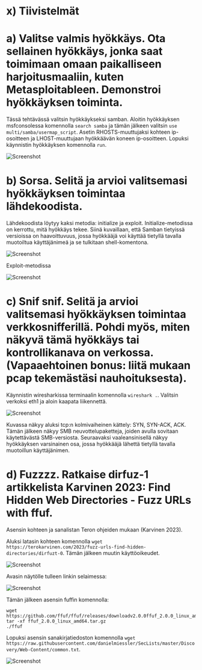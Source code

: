 # x) Tiivistelmät

# a) Valitse valmis hyökkäys. Ota sellainen hyökkäys, jonka saat toimimaan omaan paikalliseen harjoitusmaaliin, kuten Metasploitableen. Demonstroi hyökkäyksen toiminta.

Tässä tehtävässä valitsin hyökkäykseksi samban. Aloitin hyökkäyksen msfconsolessa komennolla `search samba` ja tämän jälkeen valitsin `use multi/samba/usermap_script`. Asetin RHOSTS-muuttujaksi kohteen ip-osoitteen ja LHOST-muuttujaan hyökkäävän koneen ip-osoitteen. Lopuksi käynnistin hyökkäyksen komennolla `run`. 

![Screenshot](https://github.com/user-attachments/assets/46b6b478-aaa5-4414-a231-7ecfa06b1abc)


# b) Sorsa. Selitä ja arvioi valitsemasi hyökkäyksen toimintaa lähdekoodista.

Lähdekoodista löytyy kaksi metodia: initialize ja exploit. Initialize-metodissa on kerrottu, mitä hyökkäys tekee. Siinä kuvaillaan, että Samban tietyissä versioissa on haavoittuvuus, jossa hyökkääjä voi käyttää tietyllä tavalla muotoiltua käyttäjänimeä ja se tulkitaan shell-komentona.

![Screenshot](https://github.com/user-attachments/assets/9d45dfea-ff85-4f93-904e-e778a605c932)

Exploit-metodissa 

![Screenshot](https://github.com/user-attachments/assets/432aa3f1-0c9f-443b-ae28-68503b3b2549)



# c) Snif snif. Selitä ja arvioi valitsemasi hyökkäyksen toimintaa verkkosnifferillä. Pohdi myös, miten näkyvä tämä hyökkäys tai kontrollikanava on verkossa. (Vapaaehtoinen bonus: liitä mukaan pcap tekemästäsi nauhoituksesta).

Käynnistin wiresharkissa terminaalin komennolla `wireshark .`. Valitsin verkoksi eth1 ja aloin kaapata liikennettä. 

![Screenshot](https://github.com/user-attachments/assets/c2be2492-1dee-4fff-a31f-926580660f5d)

Kuvassa näkyy aluksi tcp:n kolmivaiheinen kättely: SYN, SYN-ACK, ACK. Tämän jälkeen näkyy SMB neuvottelupaketteja, joiden avulla sovitaan käytettävästä SMB-versiosta. Seuraavaksi vaaleansinisellä näkyy hyökkäyksen varsinainen osa, jossa hyökkääjä lähettä tietyllä tavalla muotoillun käyttäjänimen.


# d) Fuzzzz. Ratkaise dirfuz-1 artikkelista Karvinen 2023: Find Hidden Web Directories - Fuzz URLs with ffuf.

Asensin kohteen ja sanalistan Teron ohjeiden mukaan (Karvinen 2023). 

Aluksi latasin kohteen komennolla `wget https://terokarvinen.com/2023/fuzz-urls-find-hidden-directories/dirfuzt-0`. Tämän jälkeen muutin käyttöoikeudet.

![Screenshot](https://github.com/user-attachments/assets/910bdf45-cf79-4876-9862-d05b436bd654)

Avasin näytölle tulleen linkin selaimessa:

![Screenshot](https://github.com/user-attachments/assets/5f8c3c75-a97e-4b79-ab7a-8af746999a80)

Tämän jälkeen asensin fuffin komennolla:

    wget https://github.com/ffuf/ffuf/releases/downloadv2.0.0ffuf_2.0.0_linux_amd64.tar.gz
    tar -xf ffuf_2.0.0_linux_amd64.tar.gz
    ./ffuf

Lopuksi asensin sanakirjatiedoston komennolla `wget https://raw.githubusercontent.com/danielmiessler/SecLists/master/Discovery/Web-Content/common.txt`.


![Screenshot](https://github.com/user-attachments/assets/c2dfda64-c03d-4c5a-9e1f-024d5b40e28f)


